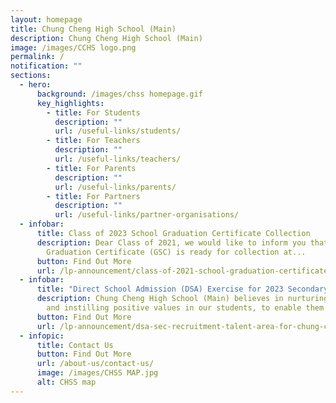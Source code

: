 ```yaml
---
layout: homepage
title: Chung Cheng High School (Main)
description: Chung Cheng High School (Main)
image: /images/CCHS logo.png
permalink: /
notification: ""
sections:
  - hero:
      background: /images/chss homepage.gif
      key_highlights:
        - title: For Students
          description: ""
          url: /useful-links/students/
        - title: For Teachers
          description: ""
          url: /useful-links/teachers/
        - title: For Parents
          description: ""
          url: /useful-links/parents/
        - title: For Partners
          description: ""
          url: /useful-links/partner-organisations/
  - infobar:
      title: Class of 2023 School Graduation Certificate Collection
      description: Dear Class of 2021, we would like to inform you that your School
        Graduation Certificate (GSC) is ready for collection at...
      button: Find Out More
      url: /lp-announcement/class-of-2021-school-graduation-certificate-collection/
  - infobar:
      title: "Direct School Admission (DSA) Exercise for 2023 Secondary 1 "
      description: Chung Cheng High School (Main) believes in nurturing good character
        and instilling positive values in our students, to enable them to...
      button: Find Out More
      url: /lp-announcement/dsa-sec-recruitment-talent-area-for-chung-cheng-high-school-main/
  - infopic:
      title: Contact Us
      button: Find Out More
      url: /about-us/contact-us/
      image: /images/CHSS MAP.jpg
      alt: CHSS map
---
```

